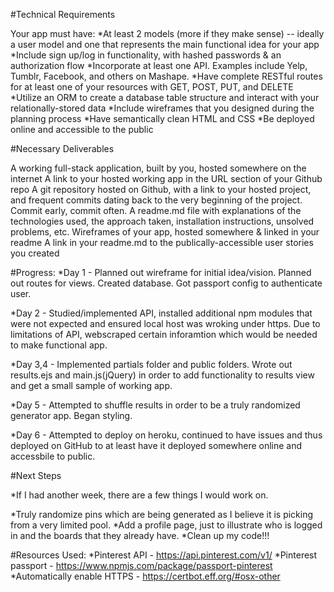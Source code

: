 #Technical Requirements

Your app must have:
*At least 2 models (more if they make sense) -- ideally a user model and one that represents the main functional idea for your app
*Include sign up/log in functionality, with hashed passwords & an authorization flow
*Incorporate at least one API. Examples include Yelp, Tumblr, Facebook, and others on Mashape.
*Have complete RESTful routes for at least one of your resources with GET, POST, PUT, and DELETE
*Utilize an ORM to create a database table structure and interact with your relationally-stored data
*Include wireframes that you designed during the planning process
*Have semantically clean HTML and CSS
*Be deployed online and accessible to the public


#Necessary Deliverables

A working full-stack application, built by you, hosted somewhere on the internet
A link to your hosted working app in the URL section of your Github repo
A git repository hosted on Github, with a link to your hosted project, and frequent commits dating back to the very beginning of the project. Commit early, commit often.
A readme.md file with explanations of the technologies used, the approach taken, installation instructions, unsolved problems, etc.
Wireframes of your app, hosted somewhere & linked in your readme
A link in your readme.md to the publically-accessible user stories you created

#Progress:
*Day 1 - Planned out wireframe for initial idea/vision. Planned out routes for views. Created database. Got passport config to authenticate user.

*Day 2 - Studied/implemented API, installed additional npm modules that were not expected and ensured local host was wroking under https. Due to limitations of API, webscraped certain inforamtion which would be needed to make functional app.

*Day 3,4 - Implemented partials folder and public folders. Wrote out results.ejs and main.js(jQuery) in order to add functionality to results view and get a small sample of working app.

*Day 5 - Attempted to shuffle results in order to be a truly randomized generator app. Began styling.

*Day 6 - Attempted to deploy on heroku, continued to have issues and thus deployed on GitHub to at least have it deployed somewhere online and accessbile to public.

#Next Steps

*If I had another week, there are a few things I would work on.

*Truly randomize pins which are being generated as I believe it is picking from a very limited pool. 
*Add a profile page, just to illustrate who is logged in and the boards that they already have.
*Clean up my code!!!

#Resources Used:
*Pinterest API - https://api.pinterest.com/v1/
*Pinterest passport - https://www.npmjs.com/package/passport-pinterest
*Automatically enable HTTPS - https://certbot.eff.org/#osx-other
